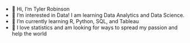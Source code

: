 - 👋 Hi, I’m Tyler Robinson
- 👀 I’m interested in Data! I am learning Data Analytics and Data Science. 
- 🌱 I’m currently learning R, Python, SQL, and Tableau
- 💞️ I love statistics and am looking for ways to spread my passion and help the world
  

<!---
DrinkMoreH2O/DrinkMoreH2O is a ✨ special ✨ repository because its `README.md` (this file) appears on your GitHub profile.
You can click the Preview link to take a look at your changes.
--->
